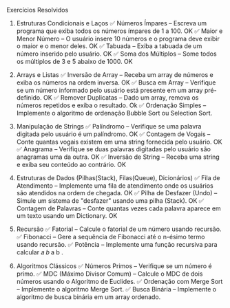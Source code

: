 Exercícios Resolvidos

1. Estruturas Condicionais e Laços
✅ Números Ímpares – Escreva um programa que exiba todos os números ímpares de 1 a 100. OK
✅ Maior e Menor Número – O usuário insere 10 números e o programa deve exibir o maior e o menor deles. OK
✅ Tabuada – Exiba a tabuada de um número inserido pelo usuário. OK
✅ Soma dos Múltiplos – Some todos os múltiplos de 3 e 5 abaixo de 1000. OK

2. Arrays e Listas
✅ Inversão de Array – Receba um array de números e exiba os números na ordem inversa. OK
✅ Busca em Array – Verifique se um número informado pelo usuário está presente em um array pré-definido. OK
✅ Remover Duplicatas – Dado um array, remova os números repetidos e exiba o resultado. Ok
✅ Ordenação Simples – Implemente o algoritmo de ordenação Bubble Sort ou Selection Sort.

3. Manipulação de Strings
✅ Palíndromo – Verifique se uma palavra digitada pelo usuário é um palíndromo. OK
✅ Contagem de Vogais – Conte quantas vogais existem em uma string fornecida pelo usuário. OK
✅ Anagrama – Verifique se duas palavras digitadas pelo usuário são anagramas uma da outra. OK
✅ Inversão de String – Receba uma string e exiba seu conteúdo ao contrário. OK

4. Estruturas de Dados (Pilhas(Stack), Filas(Queue), Dicionários)
✅ Fila de Atendimento – Implemente uma fila de atendimento onde os usuários são atendidos na ordem de chegada. OK
✅ Pilha de Desfazer (Undo) – Simule um sistema de "desfazer" usando uma pilha (Stack). OK
✅ Contagem de Palavras – Conte quantas vezes cada palavra aparece em um texto usando um Dictionary. OK

5. Recursão
✅ Fatorial – Calcule o fatorial de um número usando recursão.
✅ Fibonacci – Gere a sequência de Fibonacci até o n-ésimo termo usando recursão.
✅ Potência – Implemente uma função recursiva para calcular 
𝑎
𝑏
a
b
 .

6. Algoritmos Clássicos
✅ Números Primos – Verifique se um número é primo.
✅ MDC (Máximo Divisor Comum) – Calcule o MDC de dois números usando o Algoritmo de Euclides.
✅ Ordenação com Merge Sort – Implemente o algoritmo Merge Sort.
✅ Busca Binária – Implemente o algoritmo de busca binária em um array ordenado.
